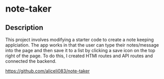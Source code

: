# note-taker

## Description ##
This project involves modifying a starter code to create a note keeping applciation. The app works in that the user can type their notes/message into the page and then save it to a list by clicking a save icon on the top right of the page. To do this, I created HTMl routes and API routes and connected the backend. 

https://github.com/aliceli083/note-taker
